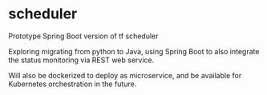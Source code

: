 # scheduler
Prototype Spring Boot version of tf scheduler

Exploring migrating from python to Java, using Spring Boot to also integrate the status monitoring via REST web service.

Will also be dockerized to deploy as microservice, and be available for Kubernetes orchestration in the future.
